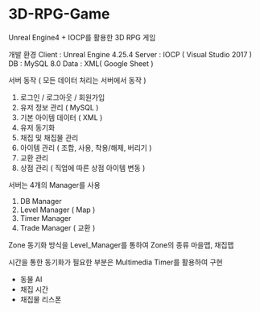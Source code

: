 # 3D-RPG-Game

Unreal Engine4 + IOCP를 활용한 3D RPG 게임

개발 환경
Client : Unreal Engine 4.25.4
Server : IOCP ( Visual Studio 2017 )
DB : MySQL 8.0
Data : XML( Google Sheet )


서버 동작 ( 모든 데이터 처리는 서버에서 동작 )
1. 로그인 / 로그아웃 / 회원가입
2. 유저 정보 관리 ( MySQL )
3. 기본 아이템 데이터 ( XML )
4. 유저 동기화
5. 채집 및 채집물 관리
6. 아이템 관리 ( 조합, 사용, 착용/해제, 버리기 )
7. 교환 관리
8. 상점 관리 ( 직업에 따른 상점 아이템 변동 )


서버는 4개의 Manager를 사용
1. DB Manager
2. Level Manager ( Map )
3. Timer Manager
4. Trade Manager ( 교환 )



Zone 동기화 방식을 Level_Manager를 통하여
Zone의 종류
마을맵, 채집맵
 
 
시간을 통한 동기화가 필요한 부분은 Multimedia Timer를 활용하여 구현
 - 동물 AI
 - 채집 시간
 - 채집물 리스폰

